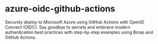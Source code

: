 # azure-oidc-github-actions
Securely deploy to Microsoft Azure using GitHub Actions with OpenID Connect (OIDC). Say goodbye to secrets and embrace modern authentication best practices with step-by-step examples using Bicep and GitHub Actions.
